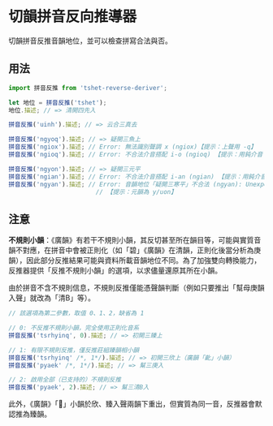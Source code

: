 # 切韻拼音反向推導器

切韻拼音反推音韻地位，並可以檢查拼寫合法與否。

## 用法

```javascript
import 拼音反推 from 'tshet-reverse-deriver';

let 地位 = 拼音反推('tshet');
地位.描述; // => 清開四先入

拼音反推('uinh').描述; // => 云合三真去

拼音反推('ngyoq').描述; // => 疑開三魚上
拼音反推('ngiox').描述; // Error: 無法識別聲調 x (ngiox)【提示：上聲用 -q】
拼音反推('ngioq').描述; // Error: 不合法介音搭配 i-o (ngioq) 【提示：用鈍介音 y/u】

拼音反推('ngyon').描述; // => 疑開三元平
拼音反推('ngian').描述; // Error: 不合法介音搭配 i-an (ngian) 【提示：用鈍介音 y/u】
拼音反推('ngyan').描述; // Error: 音韻地位「疑開三寒平」不合法 (ngyan): Unexpected 等: "三"
                        // 【提示：元韻為 y/uon】
```

## 注意

**不規則小韻**：《廣韻》有若干不規則小韻，其反切甚至所在韻目等，可能與實質音韻不對應，在拼音中會被正則化（如「碧」《廣韻》在清韻，正則化後當分析為庚韻），因此部分反推結果可能與資料所載音韻地位不同。為了加強雙向轉換能力，反推器提供「反推不規則小韻」的選項，以求儘量還原其所在小韻。

由於拼音不含不規則信息，不規則反推僅能憑聲韻判斷（例如只要推出「幫母庚韻入聲」就改為「清B」等）。

```javascript
// 該選項為第二參數，取值 0、1、2，缺省為 1

// 0: 不反推不規則小韻，完全使用正則化音系
拼音反推('tsrhyinq', 0).描述; // => 初開三臻上

// 1: 有限不規則反推，僅反推莊組臻韻相小韻
拼音反推('tsrhyinq' /*, 1*/).描述; // => 初開三欣上（廣韻「齔」小韻）
拼音反推('pyaek' /*, 1*/).描述; // => 幫三庚入

// 2: 啟用全部（已支持的）不規則反推
拼音反推('pyaek', 2).描述; // => 幫三清B入
```

此外，《廣韻》「𪗨」小韻於欣、臻入聲兩韻下重出，但實質為同一音，反推器會默認推為臻韻。
